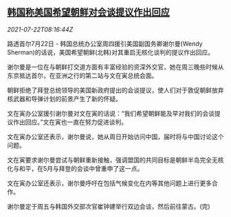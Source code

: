 <!--1626942662000-->
[韩国称美国希望朝鲜对会谈提议作出回应](https://cn.reuters.com/article/kr-us-kp-nuclear-talk-0722-idCNKBS2ES0MO)
------

<div><i>2021-07-22T08:16:44Z</i></div><p>路透首尔7月22日 - 韩国总统办公室周四援引美国副国务卿谢尔曼(Wendy Sherman)的话说，美国希望朝鲜(北韩)对其重启无核化谈判的提议作出回应。</p><p>谢尔曼是一位在与朝鲜打交道方面有丰富经验的资深外交官，她在周三晚些时候从东京抵达首尔，在亚洲之行的第二站与文在寅总统会面。</p><p>朝鲜拒绝了拜登总统领导的美国新政府提出的会谈提议，使人们对于敦促朝鲜放弃核武器和导弹计划的前景产生了新的怀疑。</p><p>文在寅办公室援引谢尔曼对文在寅的话说：“我们希望朝鲜能及早对我们的会谈提议作出回应。”文在寅也一直在努力促进谈判。</p><p>文在寅办公室还表示，谢尔曼说，她从周日开始访问中国，届时将与中国讨论这个问题。</p><p>文在寅要求谢尔曼尝试与朝鲜重新接触，强调盟国的共同目标是朝鲜半岛完全无核化与和平，在5月与拜登的会谈中曾重申了这一点。</p><p>文在寅办公室还表示，谢尔曼呼吁在包括气候变化在内等其他问题上进行更多合作。</p><p>谢尔曼定于周五与韩国外交部次官崔钟建举行双边会谈，然后前往蒙古。(完)</p>
